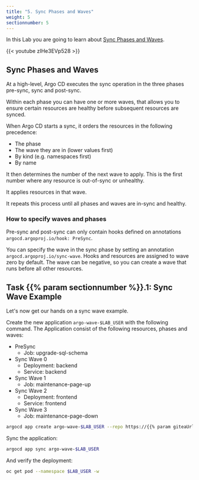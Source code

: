 ```yaml
---
title: "5. Sync Phases and Waves"
weight: 5
sectionnumber: 5
---
```


In this Lab you are going to learn about [Sync Phases and Waves](https://argoproj.github.io/argo-cd/user-guide/sync-waves/).

{{< youtube zIHe3EVp528 >}}


## Sync Phases and Waves

At a high-level, Argo CD executes the sync operation in the three phases pre-sync, sync and post-sync.

Within each phase you can have one or more waves, that allows you to ensure certain resources are healthy before subsequent resources are synced.

When Argo CD starts a sync, it orders the resources in the following precedence:

* The phase
* The wave they are in (lower values first)
* By kind (e.g. namespaces first)
* By name

It then determines the number of the next wave to apply. This is the first number where any resource is out-of-sync or unhealthy.

It applies resources in that wave.

It repeats this process until all phases and waves are in-sync and healthy.


### How to specify waves and phases

Pre-sync and post-sync can only contain hooks defined on annotations `argocd.argoproj.io/hook: PreSync`.

You can specify the wave in the sync phase by setting an annotation `argocd.argoproj.io/sync-wave`. Hooks and resources are assigned to wave zero by default. The wave can be negative, so you can create a wave that runs before all other resources.


## Task {{% param sectionnumber %}}.1: Sync Wave Example

Let's now get our hands on a sync wave example.

Create the new application `argo-wave-$LAB_USER` with the following command. The Application consist of the following resources, phases and waves:

* PreSync
  * Job: upgrade-sql-schema
* Sync Wave 0
  * Deployment: backend
  * Service: backend
* Sync Wave 1
  * Job: maintenance-page-up
* Sync Wave 2
  * Deployment: frontend
  * Service: frontend
* Sync Wave 3
  * Job: maintenance-page-down


```bash
argocd app create argo-wave-$LAB_USER --repo https://{{% param giteaUrl %}}/$LAB_USER/argocd-training-examples.git --path 'sync-wave' --dest-server https://kubernetes.default.svc --dest-namespace $LAB_USER
```

Sync the application:

```bash
argocd app sync argo-wave-$LAB_USER
```

And verify the deployment:

```bash
oc get pod --namespace $LAB_USER -w
```
